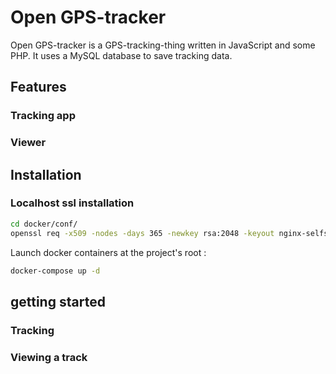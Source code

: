 Open GPS-tracker
========

Open GPS-tracker is a GPS-tracking-thing written in JavaScript and some PHP. It uses a MySQL database to save tracking data.

## Features

### Tracking app

### Viewer

## Installation

### Localhost ssl installation

```bash
cd docker/conf/
openssl req -x509 -nodes -days 365 -newkey rsa:2048 -keyout nginx-selfsigned.key -out nginx-selfsigned.crt
```
Launch docker containers at the project's root :

```bash
docker-compose up -d
```

## getting started

### Tracking

### Viewing a track
